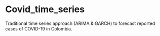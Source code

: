 # Covid_time_series
Traditional time series approach (ARIMA & GARCH) to forecast reported cases of COVID-19 in Colombia.
